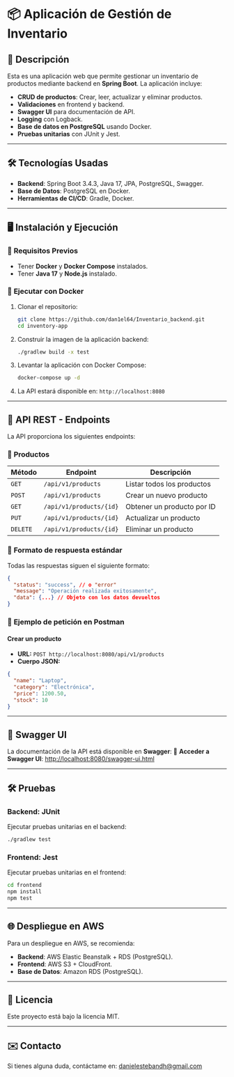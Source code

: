 # 📦 Aplicación de Gestión de Inventario

## 🚀 Descripción
Esta es una aplicación web que permite gestionar un inventario de productos mediante backend en **Spring Boot**. La aplicación incluye:

- **CRUD de productos**: Crear, leer, actualizar y eliminar productos.
- **Validaciones** en frontend y backend.
- **Swagger UI** para documentación de API.
- **Logging** con Logback.
- **Base de datos en PostgreSQL** usando Docker.
- **Pruebas unitarias** con JUnit y Jest.

---
## 🛠️ Tecnologías Usadas
- **Backend**: Spring Boot 3.4.3, Java 17, JPA, PostgreSQL, Swagger.
- **Base de Datos**: PostgreSQL en Docker.
- **Herramientas de CI/CD**: Gradle, Docker.

---
## 🖥️ Instalación y Ejecución

### 🔧 **Requisitos Previos**
- Tener **Docker** y **Docker Compose** instalados.
- Tener **Java 17** y **Node.js** instalado.

### 🐳 **Ejecutar con Docker**

1. Clonar el repositorio:
   ```sh
   git clone https://github.com/dan1el64/Inventario_backend.git
   cd inventory-app
   ```
2. Construir la imagen de la aplicación backend:
   ```sh
   ./gradlew build -x test
   ```
3. Levantar la aplicación con Docker Compose:
   ```sh
   docker-compose up -d
   ```
4. La API estará disponible en: `http://localhost:8080`

---
## 📜 API REST - Endpoints
La API proporciona los siguientes endpoints:

### 🔹 **Productos**
| Método | Endpoint            | Descripción                        |
|--------|---------------------|------------------------------------|
| `GET`  | `/api/v1/products`  | Listar todos los productos        |
| `POST` | `/api/v1/products`  | Crear un nuevo producto           |
| `GET`  | `/api/v1/products/{id}` | Obtener un producto por ID   |
| `PUT`  | `/api/v1/products/{id}` | Actualizar un producto      |
| `DELETE` | `/api/v1/products/{id}` | Eliminar un producto      |

### 🔹 **Formato de respuesta estándar**
Todas las respuestas siguen el siguiente formato:
```json
{
  "status": "success", // o "error"
  "message": "Operación realizada exitosamente",
  "data": {...} // Objeto con los datos devueltos
}
```

### 🔹 **Ejemplo de petición en Postman**
#### **Crear un producto**
- **URL:** `POST http://localhost:8080/api/v1/products`
- **Cuerpo JSON:**
```json
{
  "name": "Laptop",
  "category": "Electrónica",
  "price": 1200.50,
  "stock": 10
}
```

---
## 📄 Swagger UI
La documentación de la API está disponible en **Swagger**:
🔗 **Acceder a Swagger UI**: [http://localhost:8080/swagger-ui.html](http://localhost:8080/swagger-ui.html)

---
## 🛠️ **Pruebas**
### **Backend: JUnit**
Ejecutar pruebas unitarias en el backend:
```sh
./gradlew test
```

### **Frontend: Jest**
Ejecutar pruebas unitarias en el frontend:
```sh
cd frontend
npm install
npm test
```

---
## 🌐 **Despliegue en AWS**
Para un despliegue en AWS, se recomienda:
- **Backend**: AWS Elastic Beanstalk + RDS (PostgreSQL).
- **Frontend**: AWS S3 + CloudFront.
- **Base de Datos**: Amazon RDS (PostgreSQL).

---
## 📜 **Licencia**
Este proyecto está bajo la licencia MIT.

---
## ✉️ Contacto
Si tienes alguna duda, contáctame en: [danielestebandh@gmail.com](mailto:danielestebandh@gmail.com)

